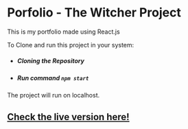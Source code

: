 # Porfolio - The Witcher Project

This is my portfolio made using React.js 

To Clone and run this project in your system:
- ##### Cloning the Repository
- ##### Run command `npm start`

The project will run on localhost.

## [Check the live version here!](https://themodernwitcher.herokuapp.com/ "Check the live version here!")
